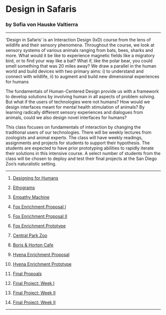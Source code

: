 # Design in Safaris 
### by Sofia von Hauske Valtierra

---

‘Design in Safaris’ is an Interaction Design (IxD) course from the lens of wildlife and their sensory phenomena. Throughout the course, we look at sensory systems of various animals ranging from bats, bees, sharks and more. What would it be like to experience magnetic fields like a migratory bird, or to find your way like a bat? What if, like the polar bear, you could smell something that was 20 miles away? We draw a parallel in the human world and build devices with two primary aims: i) to understand and connect with wildlife, ii) to augment and build new dimensional experiences for humans
 
The fundamentals of Human-Centered Design provide us with a framework to develop solutions by involving human in all aspects of problem solving. But what if the users of technologies were not humans? How would we design interfaces meant for mental health stimulation of animals? By learning radically different sensory experiences and dialogues from animals, could we also design novel interfaces for humans?
 
This class focuses on fundamentals of interaction by changing the traditional users of our technologies. There will be weekly lectures from zoologists and animal experts. The class will have weekly readings, assignments and projects for students to support their hypothesis. The students are expected to have prior prototyping abilities to rapidly iterate their solutions in this intensive course. A select number of students from the class will be chosen to deploy and test their final projects at the San Diego Zoo’s naturalistic setting. 

---
1. [Designing for Humans](https://svonhauske.github.io/Design-in-Safaris-19/2019-01-28-designing-for-humans)

1. [Ethograms](https://svonhauske.github.io/Design-in-Safaris-19/2019-02-03-ethograms)

1. [Empathy Machine](https://svonhauske.github.io/Design-in-Safaris-19/2019-02-10-empathy-machine)

1. [Fox Enrichment Proposal I](https://svonhauske.github.io/Design-in-Safaris-19/2019-02-18-fox-enrichment-proposal-i)

1. [Fox Enrichment Proposal II](https://svonhauske.github.io/Design-in-Safaris-19/2019-02-21-fox-enrichment-proposal-ii)

1. [Fox Enrichment Prototype](https://svonhauske.github.io/Design-in-Safaris-19/2019-02-26-fox-enrichment-prototype)

1. [Central Park Zoo](https://svonhauske.github.io/Design-in-Safaris-19/2019-03-04-zoo-visit)

1. [Boris & Horton Cafe](https://svonhauske.github.io/Design-in-Safaris-19/2019-03-04-pet-store-visit)

1. [Hyena Enrichment Proposal](https://svonhauske.github.io/Design-in-Safaris-19/2019-03-07-group-enrichment-proposal)

1. [Hyena Enrichment Prototype](https://svonhauske.github.io/Design-in-Safaris-19/2019-03-13-hyena-prototype)

1. [Final Propoals](https://svonhauske.github.io/Design-in-Safaris-19/2019-03-31-final-project-ideas)

1. [Final Project: Week I](https://svonhauske.github.io/Design-in-Safaris-19/2019-04-08-final-project-week-i)

1. [Final Project: Week II](https://svonhauske.github.io/Design-in-Safaris-19/2019-04-16-final-project-week-ii)

1. [Final Project: Week II](https://svonhauske.github.io/Design-in-Safaris-19/2019-04-22-final-project-week-iii.)


--- 


